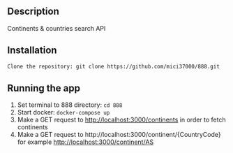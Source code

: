 ## Description

Continents & countries search API

## Installation

```bash
Clone the repository: git clone https://github.com/mici37000/888.git

```

## Running the app

1. Set terminal to 888 directory: ```cd 888```
2. Start docker: ```docker-compose up```
3. Make a GET request to <http://localhost:3000/continents> in order to fetch continents
4. Make a GET request to http://localhost:3000/continent/{CountryCode} for example [http://localhost:3000/continent/AS](http://localhost:3000/continent/AS)


